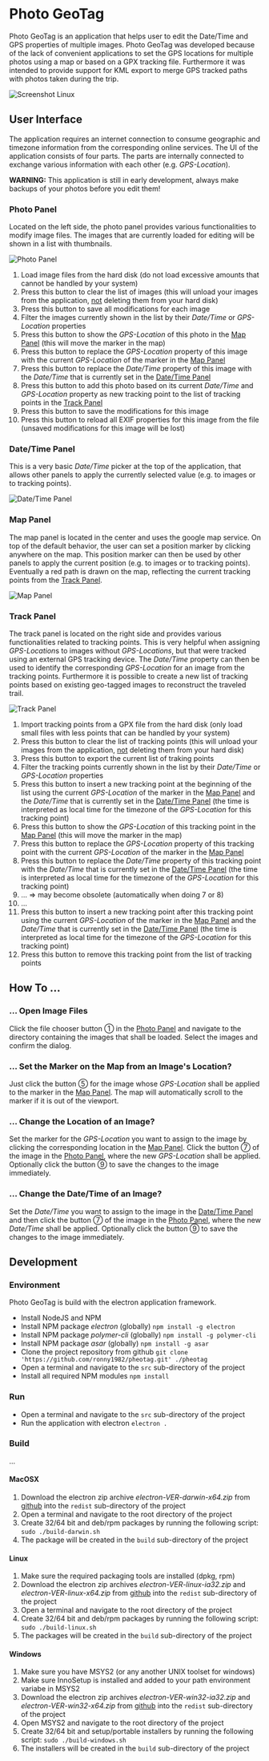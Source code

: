 # Photo GeoTag

Photo GeoTag is an application that helps user to edit the Date/Time and GPS properties of multiple images. Photo GeoTag was developed because of the lack of convenient applications to set the GPS locations for multiple photos using a map or based on a GPX tracking file. Furthermore it was intended to provide support for KML export to merge GPS tracked paths with photos taken during the trip.

![Screenshot Linux](./res/screenshot-linux.jpg)

## User Interface

The application requires an internet connection to consume geographic and timezone information from the corresponding online services. The UI of the application consists of four parts. The parts are internally connected to exchange various information with each other (e.g. *GPS-Location*).

**WARNING:** This application is still in early development, always make backups of your photos before you edit them!

### Photo Panel

Located on the left side, the photo panel provides various functionalities to modify image files.
The images that are currently loaded for editing will be shown in a list with thumbnails.

![Photo Panel](./res/photo-panel.jpg)

1. Load image files from the hard disk (do not load excessive amounts that cannot be handled by your system)
2. Press this button to clear the list of images (this will unload your images from the application, <u>not</u> deleting them from your hard disk)
3. Press this button to save all modifications for each image
4. Filter the images currently shown in the list by their *Date/Time* or *GPS-Location* properties
5. Press this button to show the *GPS-Location* of this photo in the [Map Panel](#map-panel) (this will move the marker in the map)
6. Press this button to replace the *GPS-Location* property of this image with the current *GPS-Location* of the marker in the [Map Panel](#map-panel)
7. Press this button to replace the *Date/Time* property of this image with the *Date/Time* that is currently set in the [Date/Time Panel](#datetime-panel)
8. Press this button to add this photo based on its current *Date/Time* and *GPS-Location* property as new tracking point to the list of tracking points in the [Track Panel](#track-panel)
9. Press this button to save the modifications for this image
10. Press this button to reload all EXIF properties for this image from the file (unsaved modifications for this image will be lost)

### Date/Time Panel

This is a very basic *Date/Time* picker at the top of the application, that allows other panels to apply the currently selected value (e.g. to images or to tracking points).

![Date/Time Panel](./res/datetime-panel.jpg)

### Map Panel

The map panel is located in the center and uses the google map service. On top of the default behavior, the user can set a position marker by clicking anywhere on the map. This position marker can then be used by other panels to apply the current position (e.g. to images or to tracking points). Eventually a red path is drawn on the map, reflecting the current  tracking points from the [Track Panel](#track-panel).

![Map Panel](./res/map-panel.jpg)

### Track Panel

The track panel is located on the right side and provides various functionalities related to tracking points. This is very helpful when assigning *GPS-Location*s to images without *GPS-Locations*, but that were tracked using an external GPS tracking device. The *Date/Time* property can then be used to identify the corresponding *GPS-Location* for an image from the tracking points. Furthermore it is possible to create a new list of tracking points based on existing geo-tagged images to reconstruct the traveled trail.

![Track Panel](./res/track-panel.jpg)

1. Import tracking points from a GPX file from the hard disk (only load small files with less points that can be handled by your system)
2. Press this button to clear the list of tracking points (this will unload your images from the application, <u>not</u> deleting them from your hard disk)
3. Press this button to export the current list of traking points
4. Filter the tracking points currently shown in the list by their *Date/Time* or *GPS-Location* properties
5. Press this button to insert a new tracking point at the beginning of the list using the current *GPS-Location* of the marker in the [Map Panel](#map-panel) and the *Date/Time* that is currently set in the [Date/Time Panel](#datetime-panel) (the time is interpreted as local time for the timezone of the *GPS-Location* for this tracking point)
6. Press this button to show the *GPS-Location* of this tracking point in the [Map Panel](#map-panel) (this will move the marker in the map)
7. Press this button to replace the *GPS-Location* property of this tracking point with the current *GPS-Location* of the marker in the [Map Panel](#map-panel)
8. Press this button to replace the *Date/Time* property of this tracking point with the *Date/Time* that is currently set in the [Date/Time Panel](#datetime-panel) (the time is interpreted as local time for the timezone of the *GPS-Location* for this tracking point)
9. ... => may become obsolete (automatically when doing 7 or 8)
10. ...
11. Press this button to insert a new tracking point after this tracking point using the current *GPS-Location* of the marker in the [Map Panel](#map-panel) and the *Date/Time* that is currently set in the [Date/Time Panel](#datetime-panel) (the time is interpreted as local time for the timezone of the *GPS-Location* for this tracking point)
12. Press this button to remove this tracking point from the list of tracking points

## How To …

### … Open Image Files

Click the file chooser button ① in the [Photo Panel](#photo-panel) and navigate to the directory containing the images that shall be loaded. Select the images and confirm the dialog.

### … Set the Marker on the Map from an Image's Location?

Just click the button ⑤ for the image whose *GPS-Location* shall be applied to the marker in the [Map Panel](#map-panel). The map will automatically scroll to the marker if it is out of the viewport.

### … Change the Location of an Image?

Set the marker for the *GPS-Location* you want to assign to the image by clicking the corresponding location in the [Map Panel](#map-panel).  Click the button ⑦ of the image in the [Photo Panel](#photo-panel), where the new *GPS-Location* shall be applied. Optionally click the button ⑨ to save the changes to the image immediately.

### … Change the Date/Time of an Image?

Set the *Date/Time* you want to assign to the image in the [Date/Time Panel](#datetime-panel) and then click the button ⑦ of the image in the [Photo Panel](#photo-panel), where the new *Date/Time* shall be applied. Optionally click the button ⑨ to save the changes to the image immediately.

## Development

### Environment

Photo GeoTag is build with the electron application framework.

- Install NodeJS and NPM
- Install NPM package *electron* (globally)
  `npm install -g electron`
- Install NPM package *polymer-cli* (globally)
  `npm install -g polymer-cli`
- Install NPM package *asar* (globally)
  `npm install -g asar`
- Clone the project repository from github
  `git clone 'https://github.com/ronny1982/pheotag.git' ./pheotag`
- Open a terminal and navigate to the `src` sub-directory of the project
- Install all required NPM modules
  `npm install`

### Run

- Open a terminal and navigate to the `src` sub-directory of the project
- Run the application with electron
  `electron .`

### Build

...

#### MacOSX

1. Download the electron zip archive *electron-VER-darwin-x64.zip* from [github](https://github.com/electron/electron/releases) into the `redist` sub-directory of the project
2. Open a terminal and navigate to the root directory of the project
3. Create 32/64 bit and deb/rpm packages by running the following script:
   `sudo ./build-darwin.sh`
4. The package will be created in the `build` sub-directory of the project

#### Linux

1. Make sure the required packaging tools are installed (dpkg, rpm)
2. Download the electron zip archives *electron-VER-linux-ia32.zip* and *electron-VER-linux-x64.zip* from [github](https://github.com/electron/electron/releases) into the `redist` sub-directory of the project
3. Open a terminal and navigate to the root directory of the project
4. Create 32/64 bit and deb/rpm packages by running the following script:
   `sudo ./build-linux.sh`
5. The packages will be created in the `build` sub-directory of the project

#### Windows

1. Make sure you have MSYS2 (or any another UNIX toolset for windows)
2. Make sure InnoSetup is installed and added to your path environment variabe in MSYS2
3. Download the electron zip archives *electron-VER-win32-ia32.zip* and *electron-VER-win32-x64.zip* from [github](https://github.com/electron/electron/releases) into the `redist` sub-directory of the project
4. Open MSYS2 and navigate to the root directory of the project
5. Create 32/64 bit and setup/portable installers by running the following script:
   `sudo ./build-windows.sh`
6. The installers will be created in the `build` sub-directory of the project
